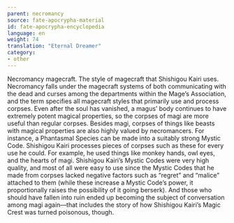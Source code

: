 ```yaml
---
parent: necromancy
source: fate-apocrypha-material
id: fate-apocrypha-encyclopedia
language: en
weight: 74
translation: "Eternal Dreamer"
category:
- other
---
```


Necromancy magecraft. The style of magecraft that Shishigou Kairi uses.
Necromancy falls under the magecraft systems of both communicating with the dead and curses among the departments within the Mage’s Association, and the term specifies all magecraft styles that primarily use and process corpses. Even after the soul has vanished, a magus’ body continues to have extremely potent magical properties, so the corpses of magi are more useful than regular corpses. Besides magi, corpses of things like beasts with magical properties are also highly valued by necromancers. For instance, a Phantasmal Species can be made into a suitably strong Mystic Code. Shishigou Kairi processes pieces of corpses such as these for every use he could. For example, he used things like monkey hands, owl eyes, and the hearts of magi.
Shishigou Kairi’s Mystic Codes were very high quality, and most of all were easy to use since the Mystic Codes that he made from corpses lacked negative factors such as “regret” and “malice” attached to them (while these increase a Mystic Code’s power, it proportionally raises the possibility of it going berserk). And those who should have fallen into ruin ended up becoming the subject of conversation among magi again—that includes the story of how Shishigou Kairi’s Magic Crest was turned poisonous, though.

